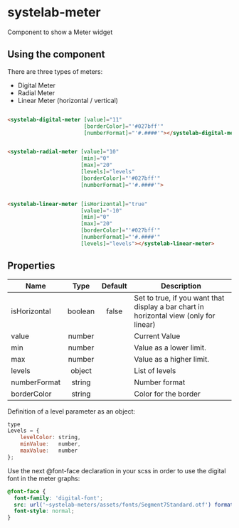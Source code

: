 # systelab-meter

Component to show a Meter widget

## Using the component

There are three types of meters:

- Digital Meter
- Radial Meter
- Linear Meter (horizontal / vertical)

```html

<systelab-digital-meter [value]="11"
                        [borderColor]="'#027bff'"
                        [numberFormat]="'#.####'"></systelab-digital-meter>
```

```html

<systelab-radial-meter [value]="10"
                       [min]="0"
                       [max]="20"
                       [levels]="levels"
                       [borderColor]="'#027bff'"
                       [numberFormat]="'#.####'">
```

```html

<systelab-linear-meter [isHorizontal]="true"
                       [value]="-10"
                       [min]="0"
                       [max]="20"
                       [borderColor]="'#027bff'"
                       [numberFormat]="'#.####'"
                       [levels]="levels"></systelab-linear-meter>
```



## Properties

| Name          |  Type   | Default | Description                                                                            |
|---------------|:-------:|:-------:|----------------------------------------------------------------------------------------|
| isHorizontal  | boolean |  false  | Set to true, if you want that display a bar chart in horizontal view (only for linear) |
| value         | number  |         | Current Value                                                                          |
| min           | number  |         | Value as a lower limit.                                                                |
| max           | number  |         | Value as a higher limit.                                                               |
| levels        | object  |         | List of levels                                                                         |
| numberFormat  | string  |         | Number format                                                                          |
| borderColor   | string  |         | Color for the border                                                                   |

Definition of a level parameter as an object:

```javascript
type
Levels = {
	levelColor: string,
	minValue:   number,
	maxValue:   number
};
```

Use the next @font-face declaration in your scss in order to use the digital font in the meter graphs:

```scss
@font-face {
  font-family: 'digital-font';
  src: url('~systelab-meters/assets/fonts/Segment7Standard.otf') format('opentype');
  font-style: normal;
}
```
